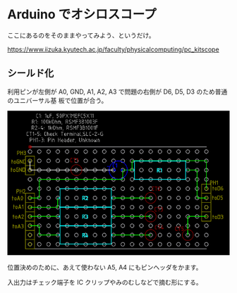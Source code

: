 # Arduino でオシロスコープ

ここにあるのをそのままやってみよう、というだけ。

https://www.iizuka.kyutech.ac.jp/faculty/physicalcomputing/pc_kitscope

## シールド化

利用ピンが左側が A0, GND, A1, A2, A3 で問題の右側が D6, D5, D3 のため普通のユニバーサル基
板で位置が合う。

![シールド設計図](./librecad/Ossillo_1.png)

位置決めのために、あえて使わない A5, A4 にもピンヘッダをかます。

入出力はチェック端子を IC クリップやみのむしなどで摘む形にする。
